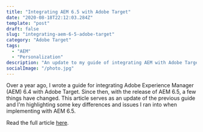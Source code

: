 ```yaml
---
title: "Integrating AEM 6.5 with Adobe Target"
date: "2020-08-18T22:12:03.284Z"
template: "post"
draft: false
slug: "integrating-aem-6-5-adobe-target"
category: "Adobe Target"
tags:
  - "AEM"
  - "Personalization"
description: "An update to my guide of integrating AEM with Adobe Target including what changed with AEM version 6.5 and the pitfalls to avoid."
socialImage: "/photo.jpg"
---
```


Over a year ago, I wrote a guide for integrating Adobe Experience Manager (AEM) 6.4 with Adobe Target. Since then, with the release of AEM 6.5, a few things have changed. This article serves as an update of the previous guide and I'm highlighting some key differences and issues I ran into when implementing with AEM 6.5.

Read the full article [here](https://www.bounteous.com/insights/2020/08/18/integrating-aem-6-5-adobe-target/).
